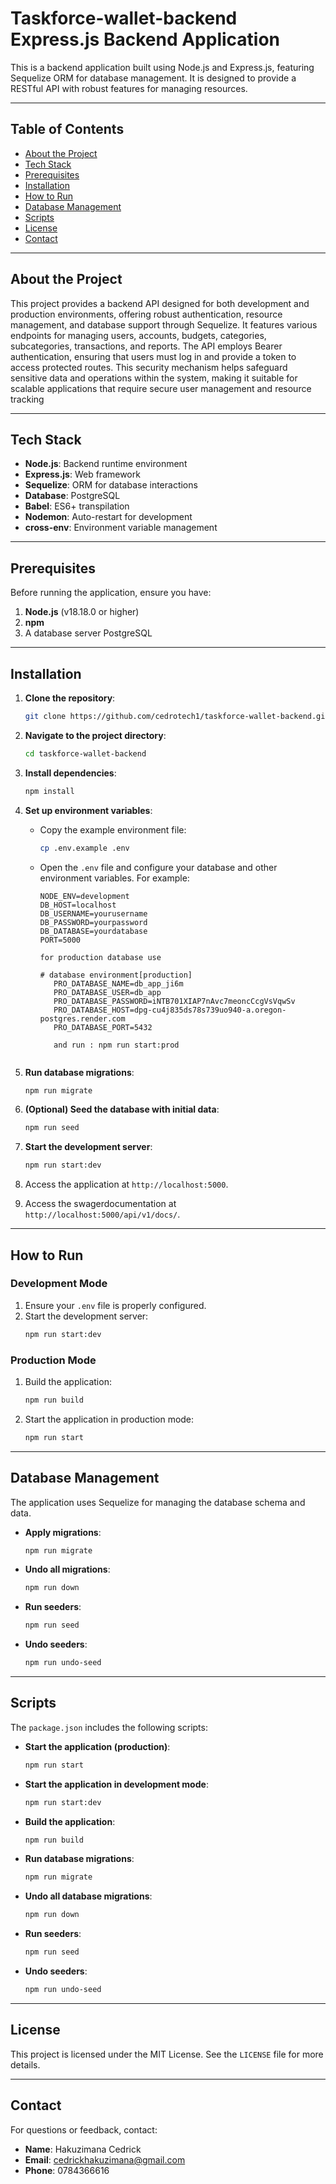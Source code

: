 # Taskforce-wallet-backend Express.js Backend Application

This is a backend application built using Node.js and Express.js, featuring Sequelize ORM for database management. It is designed to provide a RESTful API with robust features for managing resources.

---

## Table of Contents
- [About the Project](#about-the-project)
- [Tech Stack](#tech-stack)
- [Prerequisites](#prerequisites)
- [Installation](#installation)
- [How to Run](#how-to-run)
- [Database Management](#database-management)
- [Scripts](#scripts)
- [License](#license)
- [Contact](#contact)

---

## About the Project

This project provides a backend API designed for both development and production environments, offering robust authentication, resource management, and database support through Sequelize. It features various endpoints for managing users, accounts, budgets, categories, subcategories, transactions, and reports. The API employs Bearer authentication, ensuring that users must log in and provide a token to access protected routes. This security mechanism helps safeguard sensitive data and operations within the system, making it suitable for scalable applications that require secure user management and resource tracking

---

## Tech Stack

- **Node.js**: Backend runtime environment
- **Express.js**: Web framework
- **Sequelize**: ORM for database interactions
- **Database**: PostgreSQL
- **Babel**: ES6+ transpilation
- **Nodemon**: Auto-restart for development
- **cross-env**: Environment variable management

---

## Prerequisites

Before running the application, ensure you have:

1. **Node.js** (v18.18.0 or higher)
2. **npm** 
3. A database server PostgreSQL

---

## Installation

1. **Clone the repository**:
   ```bash
   git clone https://github.com/cedrotech1/taskforce-wallet-backend.git
   ```

2. **Navigate to the project directory**:
   ```bash
   cd taskforce-wallet-backend
   ```

3. **Install dependencies**:
   ```bash
   npm install
   ```

4. **Set up environment variables**:
   - Copy the example environment file:
     ```bash
     cp .env.example .env
     ```
   - Open the `.env` file and configure your database and other environment variables. For example:
     ```plaintext
     NODE_ENV=development
     DB_HOST=localhost
     DB_USERNAME=yourusername
     DB_PASSWORD=yourpassword
     DB_DATABASE=yourdatabase
     PORT=5000

     for production database use 

     # database environment[production]
        PRO_DATABASE_NAME=db_app_ji6m
        PRO_DATABASE_USER=db_app
        PRO_DATABASE_PASSWORD=iNTB701XIAP7nAvc7meoncCcgVsVqwSv
        PRO_DATABASE_HOST=dpg-cu4j835ds78s739uo940-a.oregon-postgres.render.com
        PRO_DATABASE_PORT=5432

        and run : npm run start:prod


5. **Run database migrations**:
   ```bash
   npm run migrate
   ```

6. **(Optional) Seed the database with initial data**:
   ```bash
   npm run seed
   ```

7. **Start the development server**:
   ```bash
   npm run start:dev
   ```

8. Access the application at `http://localhost:5000`.
9. Access the swagerdocumentation at `http://localhost:5000/api/v1/docs/`.

---

## How to Run

### Development Mode
1. Ensure your `.env` file is properly configured.
2. Start the development server:
   ```bash
   npm run start:dev
   ```

### Production Mode
1. Build the application:
   ```bash
   npm run build
   ```
2. Start the application in production mode:
   ```bash
   npm run start
   ```

---

## Database Management

The application uses Sequelize for managing the database schema and data.

- **Apply migrations**:
  ```bash
  npm run migrate
  ```

- **Undo all migrations**:
  ```bash
  npm run down
  ```

- **Run seeders**:
  ```bash
  npm run seed
  ```

- **Undo seeders**:
  ```bash
  npm run undo-seed
  ```

---

## Scripts

The `package.json` includes the following scripts:

- **Start the application (production)**:
  ```bash
  npm run start
  ```
- **Start the application in development mode**:
  ```bash
  npm run start:dev
  ```
- **Build the application**:
  ```bash
  npm run build
  ```
- **Run database migrations**:
  ```bash
  npm run migrate
  ```
- **Undo all database migrations**:
  ```bash
  npm run down
  ```
- **Run seeders**:
  ```bash
  npm run seed
  ```
- **Undo seeders**:
  ```bash
  npm run undo-seed
  ```

---

## License

This project is licensed under the MIT License. See the `LICENSE` file for more details.

---

## Contact

For questions or feedback, contact:

- **Name**: Hakuzimana Cedrick
- **Email**: cedrickhakuzimana@gmail.com
- **Phone**: 0784366616
